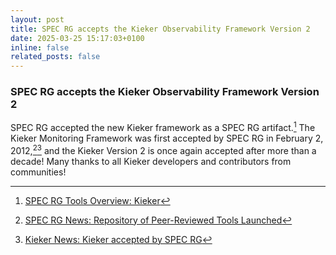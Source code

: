 ```yaml
---
layout: post
title: SPEC RG accepts the Kieker Observability Framework Version 2
date: 2025-03-25 15:17:03+0100
inline: false
related_posts: false
---
```


### SPEC RG accepts the Kieker Observability Framework Version 2

SPEC RG accepted the new Kieker framework as a SPEC RG artifact.[^0] The Kieker
Monitoring Framework was first accepted by SPEC RG in February 2, 2012,[^1][^2]
and the Kieker Version 2 is once again accepted after more than a decade! Many
thanks to all Kieker developers and contributors from communities!

[^0]: [SPEC RG Tools Overview: Kieker](https://research.spec.org/tools/overview/kieker/)

[^1]: [SPEC RG News: Repository of Peer-Reviewed Tools Launched](https://research.spec.org/news/2012-02-02-05-00-repository-of-peer-reviewed-tools-launched/)

[^2]: [Kieker News: Kieker accepted by SPEC RG](https://kieker-monitoring.net/news/kieker-accepted-for-publication-in-spec-rgs-repository-of-peer-reviewed-tools/)

